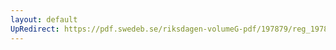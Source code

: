 ```yaml
---
layout: default
UpRedirect: https://pdf.swedeb.se/riksdagen-volumeG-pdf/197879/reg_197879__reg_02/reg_197879__reg_02_0252.pdf
---
```

